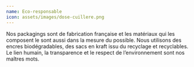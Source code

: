 ```yaml
---
name: Eco-responsable
icon: assets/images/dose-cuillere.png
---
```

Nos packagings sont de fabrication française et les matériaux qui les composent le sont aussi dans la mesure du possible. Nous utilisons des encres biodégradables, des sacs en kraft issu du recyclage et recyclables. Le lien humain, la transparence et le respect de l’environnement sont nos maîtres mots.
